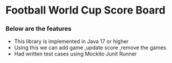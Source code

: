 # Football World Cup Score Board #

### Below are the features ###

* This library is implemented in Java 17 or higher
* Using this we can add game ,update score ,remove the games
* Had written test cases using Mockito Junit Runner


